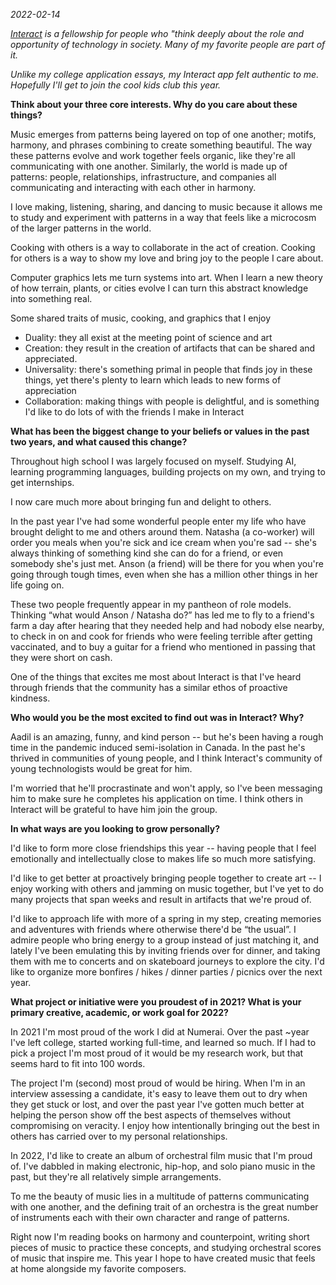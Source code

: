 _2022-02-14_

_[Interact](http://interact.org/) is a fellowship for people who "think deeply about the role and opportunity of technology in society. Many of my favorite people are part of it._

_Unlike my college application essays, my Interact app felt authentic to me. Hopefully I'll get to join the cool kids club this year._

**Think about your three core interests. Why do you care about these things?**

Music emerges from patterns being layered on top of one another; motifs, harmony, and phrases combining to create something beautiful. The way these patterns evolve and work together feels organic, like they're all communicating with one another. Similarly, the world is made up of patterns: people, relationships, infrastructure, and companies all communicating and interacting with each other in harmony.

I love making, listening, sharing, and dancing to music because it allows me to study and experiment with patterns in a way that feels like a microcosm of the larger patterns in the world.

Cooking with others is a way to collaborate in the act of creation.
Cooking for others is a way to show my love and bring joy to the people I care about.

Computer graphics lets me turn systems into art. When I learn a new theory of how terrain, plants, or cities evolve I can turn this abstract knowledge into something real.

Some shared traits of music, cooking, and graphics that I enjoy
- Duality: they all exist at the meeting point of science and art
- Creation: they result in the creation of artifacts that can be shared and appreciated.
- Universality: there's something primal in people that finds joy in these things, yet there's plenty to learn which leads to new forms of appreciation
- Collaboration: making things with people is delightful, and is something I'd like to do lots of with the friends I make in Interact

**What has been the biggest change to your beliefs or values in the past two years, and what caused this change?**

Throughout high school I was largely focused on myself. Studying AI, learning programming languages, building projects on my own, and trying to get internships.

I now care much more about bringing fun and delight to others.

In the past year I've had some wonderful people enter my life who have brought delight to me and others around them. Natasha (a co-worker) will order you meals when you're sick and ice cream when you're sad -- she's always thinking of something kind she can do for a friend, or even somebody she's just met. Anson (a friend) will be there for you when you're going through tough times, even when she has a million other things in her life going on.

These two people frequently appear in my pantheon of role models. Thinking “what would Anson / Natasha do?” has led me to fly to a friend's farm a day after hearing that they needed help and had nobody else nearby, to check in on and cook for friends who were feeling terrible after getting vaccinated, and to buy a guitar for a friend who mentioned in passing that they were short on cash.

One of the things that excites me most about Interact is that I've heard through friends that the community has a similar ethos of proactive kindness.

**Who would you be the most excited to find out was in Interact? Why?**

Aadil is an amazing, funny, and kind person -- but he's been having a rough time in the pandemic induced semi-isolation in Canada. In the past he's thrived in communities of young people, and I think Interact's community of young technologists would be great for him.

I'm worried that he'll procrastinate and won't apply, so I've been messaging him to make sure he completes his application on time. I think others in Interact will be grateful to have him join the group.

**In what ways are you looking to grow personally?**

I'd like to form more close friendships this year -- having people that I feel emotionally and intellectually close to makes life so much more satisfying.

I'd like to get better at proactively bringing people together to create art -- I enjoy working with others and jamming on music together, but I've yet to do many projects that span weeks and result in artifacts that we're proud of.

I'd like to approach life with more of a spring in my step, creating memories and adventures with friends where otherwise there'd be “the usual”. I admire people who bring energy to a group instead of just matching it, and lately I've been emulating this by inviting friends over for dinner, and taking them with me to concerts and on skateboard journeys to explore the city. I'd like to organize more bonfires / hikes / dinner parties / picnics over the next year.

**What project or initiative were you proudest of in 2021? What is your primary creative, academic, or work goal for 2022?**

In 2021 I'm most proud of the work I did at Numerai. Over the past ~year I've left college, started working full-time, and learned so much. If I had to pick a project I'm most proud of it would be my research work, but that seems hard to fit into 100 words.

The project I'm (second) most proud of would be hiring. When I'm in an interview assessing a candidate, it's easy to leave them out to dry when they get stuck or lost, and over the past year I've gotten much better at helping the person show off the best aspects of themselves without compromising on veracity. I enjoy how intentionally bringing out the best in others has carried over to my personal relationships.

In 2022, I'd like to create an album of orchestral film music that I'm proud of. I've dabbled in making electronic, hip-hop, and solo piano music in the past, but they're all relatively simple arrangements.

To me the beauty of music lies in a multitude of patterns communicating with one another, and the defining trait of an orchestra is the great number of instruments each with their own character and range of patterns.

Right now I'm reading books on harmony and counterpoint, writing short pieces of music to practice these concepts, and studying orchestral scores of music that inspire me. This year I hope to have created music that feels at home alongside my favorite composers.
